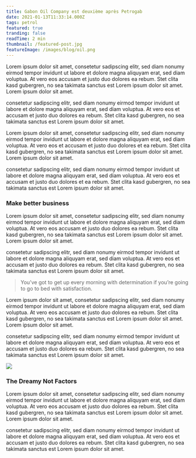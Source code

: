 ```yaml
---
title: Gabon Oil Company est deuxième après Petrogab
date: 2021-01-13T11:33:14.000Z
tags: petrol
featured: true
tranding: false
readTime: 2 min
thumbnail: /featured-post.jpg
featureImage: /images/blog/oil.png
---
```


Lorem ipsum dolor sit amet, consetetur sadipscing elitr, sed diam nonumy eirmod tempor invidunt ut labore et dolore magna aliquyam erat, sed diam voluptua. At vero eos accusam et justo duo dolores ea rebum. Stet clita kasd gubergren, no sea takimata sanctus est Lorem ipsum dolor sit amet. Lorem ipsum dolor sit amet.

consetetur sadipscing elitr, sed diam nonumy eirmod tempor invidunt ut labore et dolore magna aliquyam erat, sed diam voluptua. At vero eos et accusam et justo duo dolores ea rebum. Stet clita kasd gubergren, no sea takimata sanctus est Lorem ipsum dolor sit amet.

Lorem ipsum dolor sit amet, consetetur sadipscing elitr, sed diam nonumy eirmod tempor invidunt ut labore et dolore magna aliquyam erat, sed diam voluptua. At vero eos et accusam et justo duo dolores et ea rebum. Stet clita kasd gubergren, no sea takimata sanctus est Lorem ipsum dolor sit amet. Lorem ipsum dolor sit amet.

consetetur sadipscing elitr, sed diam nonumy eirmod tempor invidunt ut labore et dolore magna aliquyam erat, sed diam voluptua. At vero eos et accusam et justo duo dolores et ea rebum. Stet clita kasd gubergren, no sea takimata sanctus est Lorem ipsum dolor sit amet.

### Make better business

Lorem ipsum dolor sit amet, consetetur sadipscing elitr, sed diam nonumy eirmod tempor invidunt ut labore et dolore magna aliquyam erat, sed diam voluptua. At vero eos accusam et justo duo dolores ea rebum. Stet clita kasd gubergren, no sea takimata sanctus est Lorem ipsum dolor sit amet. Lorem ipsum dolor sit amet.

consetetur sadipscing elitr, sed diam nonumy eirmod tempor invidunt ut labore et dolore magna aliquyam erat, sed diam voluptua. At vero eos et accusam et justo duo dolores ea rebum. Stet clita kasd gubergren, no sea takimata sanctus est Lorem ipsum dolor sit amet.

> You’ve got to get up every morning with determination if you’re going to go to bed with satisfaction.

Lorem ipsum dolor sit amet, consetetur sadipscing elitr, sed diam nonumy eirmod tempor invidunt ut labore et dolore magna aliquyam erat, sed diam voluptua. At vero eos accusam et justo duo dolores ea rebum. Stet clita kasd gubergren, no sea takimata sanctus est Lorem ipsum dolor sit amet. Lorem ipsum dolor sit amet.

consetetur sadipscing elitr, sed diam nonumy eirmod tempor invidunt ut labore et dolore magna aliquyam erat, sed diam voluptua. At vero eos et accusam et justo duo dolores ea rebum. Stet clita kasd gubergren, no sea takimata sanctus est Lorem ipsum dolor sit amet.

![](/images/blog/oil-1.png)

### The Dreamy Not Factors

Lorem ipsum dolor sit amet, consetetur sadipscing elitr, sed diam nonumy eirmod tempor invidunt ut labore et dolore magna aliquyam erat, sed diam voluptua. At vero eos accusam et justo duo dolores ea rebum. Stet clita kasd gubergren, no sea takimata sanctus est Lorem ipsum dolor sit amet. Lorem ipsum dolor sit amet.

consetetur sadipscing elitr, sed diam nonumy eirmod tempor invidunt ut labore et dolore magna aliquyam erat, sed diam voluptua. At vero eos et accusam et justo duo dolores ea rebum. Stet clita kasd gubergren, no sea takimata sanctus est Lorem ipsum dolor sit amet.
